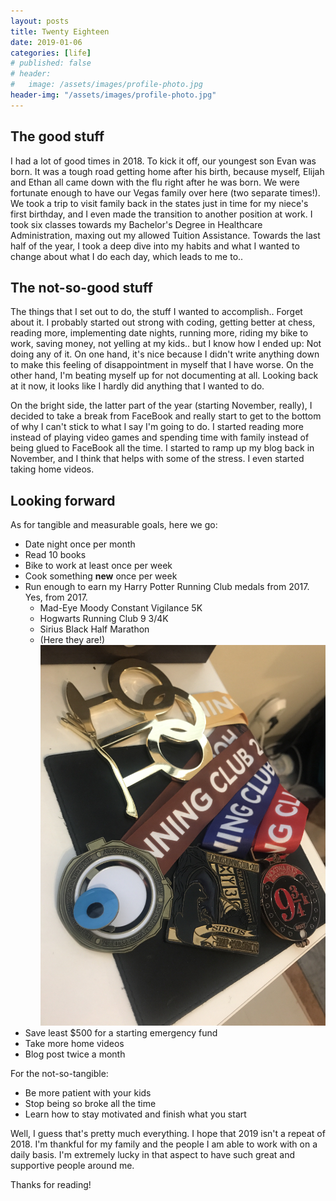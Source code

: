 ```yaml
---
layout: posts
title: Twenty Eighteen
date: 2019-01-06
categories: [life]
# published: false
# header:
#   image: /assets/images/profile-photo.jpg
header-img: "/assets/images/profile-photo.jpg"
---
```


## The good stuff

I had a lot of good times in 2018. To kick it off, our youngest son Evan was born. It was a tough road getting home after his birth, because myself, Elijah and Ethan all came down with the flu right after he was born. We were fortunate enough to have our Vegas family over here (two separate times!). We took a trip to visit family back in the states just in time for my niece's first birthday, and I even made the transition to another position at work. I took six classes towards my Bachelor's Degree in Healthcare Administration, maxing out my allowed Tuition Assistance. Towards the last half of the year, I took a deep dive into my habits and what I wanted to change about what I do each day, which leads to me to..

## The not-so-good stuff

The things that I set out to do, the stuff I wanted to accomplish.. Forget about it. I probably started out strong with coding, getting better at chess, reading more, implementing date nights, running more, riding my bike to work, saving money, not yelling at my kids.. but I know how I ended up: Not doing any of it. On one hand, it's nice because I didn't write anything down to make this feeling of disappointment in myself that I have worse. On the other hand, I'm beating myself up for not documenting at all. Looking back at it now, it looks like I hardly did anything that I wanted to do. 

On the bright side, the latter part of the year (starting November, really), I decided to take a break from FaceBook and really start to get to the bottom of why I can't stick to what I say I'm going to do. I started reading more instead of playing video games and spending time with family instead of being glued to FaceBook all the time. I started to ramp up my blog back in November, and I think that helps with some of the stress. I even started taking home videos. 

## Looking forward

As for tangible and measurable goals, here we go: 
- Date night once per month
- Read 10 books
- Bike to work at least once per week
- Cook something **new** once per week
- Run enough to earn my Harry Potter Running Club medals from 2017. Yes, from 2017. 
  - Mad-Eye Moody Constant Vigilance 5K
  - Hogwarts Running Club 9 3/4K
  - Sirius Black Half Marathon
  - (Here they are!)
  ![HRC Medals](/../assets/images/medals.jpg)
- Save least $500 for a starting emergency fund
- Take more home videos
- Blog post twice a month

For the not-so-tangible:
- Be more patient with your kids
- Stop being so broke all the time
- Learn how to stay motivated and finish what you start

Well, I guess that's pretty much everything. I hope that 2019 isn't a repeat of 2018. I'm thankful for my family and the people I am able to work with on a daily basis. I'm extremely lucky in that aspect to have such great and supportive people around me. 

Thanks for reading!